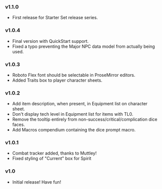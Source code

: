 ### v1.1.0
- First release for Starter Set release series.

### v1.0.4
- Final version with QuickStart support.
- Fixed a typo preventing the Major NPC data model from actually being used.

### v1.0.3
- Roboto Flex font should be selectable in ProseMirror editors.
- Added Traits box to player character sheets.

### v1.0.2
- Add item description, when present, in Equipment list on character sheet.
- Don't display tech level in Equipment list for items with TL0.
- Remove the tooltip entirely from non-success/critical/complication dice faces.
- Add Macros compendium containing the dice prompt macro.

### v1.0.1
- Combat tracker added, thanks to Muttley!
- Fixed styling of "Current" box for Spirit

### v1.0
- Initial release! Have fun!
